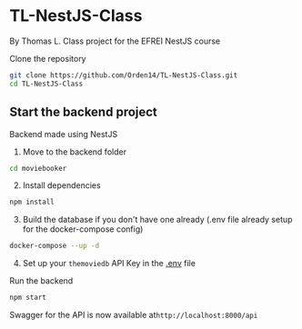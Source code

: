 # TL-NestJS-Class

By Thomas L.
Class project for the EFREI NestJS course

Clone the repository
```bash
git clone https://github.com/Orden14/TL-NestJS-Class.git
cd TL-NestJS-Class
```

## Start the backend project
Backend made using NestJS

1. Move to the backend folder
```bash
cd moviebooker
```

2. Install dependencies
```bash
npm install
```

3. Build the database if you don't have one already (.env file already setup for the docker-compose config)
```bash
docker-compose --up -d
```

4. Set up your `themoviedb` API Key in the [.env](./moviebooker/.env) file

Run the backend
```bash
npm start
```

Swagger for the API is now available at`http://localhost:8000/api`
